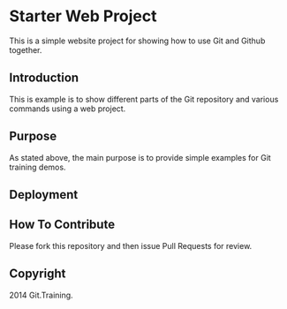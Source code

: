 # Starter Web Project

This is a simple website project for showing how  to use Git and Github together.

## Introduction

This is example is to show different parts of the Git repository and various commands using a web project.

## Purpose
 
As stated above, the main purpose is to provide simple examples for Git training demos.

## Deployment


## How To Contribute

Please fork this repository and then issue Pull Requests for review.

## Copyright

2014 Git.Training.
